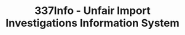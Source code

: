 ---
bigquery: https://console.cloud.google.com/bigquery?p=patents-public-data&d=usitc_investigations&page=dataset&project=sheets-management-319211
citation: US International Trade Commission 337Info Unfair Import Investigations Information
  System
contributors: US International Trade Comission
cost: None
description: US International Trade Commission 337Info Unfair Import Investigations
  Information System contains data on investigations done under Section 337. Section
  337 declares the infringement of certain statutory intellectual property rights
  and other forms of unfair competition in import trade to be unlawful practices.
  Most Section 337 investigations involve allegations of patent or registered trademark
  infringement.
documentation: FAQ and tutorial available on the site
last_edit: 04/07/2022, 14:43:07
location: https://pubapps2.usitc.gov/337external/
maintained_by: US International Trade Comission
schema_fields:
- finalIdOnViolationIssue
- copyrightNumbers
- currentStatus
- lastUpdated
- issueDateOtherNonFinal
- patentNumbers
- dateCreated
- scheduledStartDateEvidHear
- gcAttorney
- finalDetViolation
- patentNumber
- actualEndDateEvidHear
- invUnfairAct
- dateComplaintFiled
- teoIdDueDate
- finalDetNoViolation
- dateOfPublicationFrNotice
- scheduledEndDateEvidHear
- investigationTermDate
- trademarkNumbers
- internalRemand
- teoIdIssueDate
- aljAssigned
- finalIdOnViolationDue
- investigationType
- currentActiveALJ
- teoProceedingInvolved
- teoReliefGranted
- respondent
- startDateMarkmanHearing
- title
- publication_number
- complainant
- investigationNo
- htsNumbers
- markmanHearing
- ouiiParticipation
- ouiiAttorney
- endDateMarkmanHearing
- docketNo
- actualStartDateEvidHear
- targetDate
- id
- cafcAppeals
shortname: unfair_import_investigations
tags:
- import
- legal
- trade
timeframe: 2008-2021 (prior to 2008 downloadable as a JSON file)
title: 337Info - Unfair Import Investigations Information System
uuid: 2721f5ec-e599-4890-9265-9706719fc71e
---